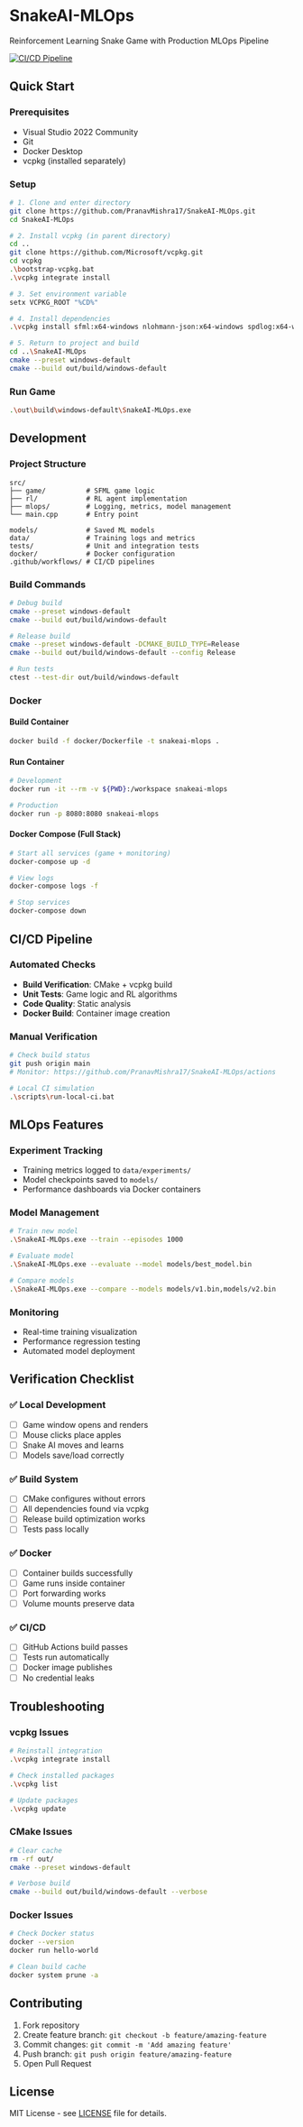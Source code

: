 # SnakeAI-MLOps

Reinforcement Learning Snake Game with Production MLOps Pipeline

[![CI/CD Pipeline](https://github.com/PranavMishra17/SnakeAI-MLOps/actions/workflows/ci.yml/badge.svg)](https://github.com/PranavMishra17/SnakeAI-MLOps/actions/workflows/ci.yml)

## Quick Start

### Prerequisites
- Visual Studio 2022 Community
- Git
- Docker Desktop
- vcpkg (installed separately)

### Setup
```bash
# 1. Clone and enter directory
git clone https://github.com/PranavMishra17/SnakeAI-MLOps.git
cd SnakeAI-MLOps

# 2. Install vcpkg (in parent directory)
cd ..
git clone https://github.com/Microsoft/vcpkg.git
cd vcpkg
.\bootstrap-vcpkg.bat
.\vcpkg integrate install

# 3. Set environment variable
setx VCPKG_ROOT "%CD%"

# 4. Install dependencies
.\vcpkg install sfml:x64-windows nlohmann-json:x64-windows spdlog:x64-windows

# 5. Return to project and build
cd ..\SnakeAI-MLOps
cmake --preset windows-default
cmake --build out/build/windows-default
```

### Run Game
```bash
.\out\build\windows-default\SnakeAI-MLOps.exe
```

## Development

### Project Structure
```
src/
├── game/          # SFML game logic
├── rl/            # RL agent implementation  
├── mlops/         # Logging, metrics, model management
└── main.cpp       # Entry point

models/            # Saved ML models
data/              # Training logs and metrics
tests/             # Unit and integration tests
docker/            # Docker configuration
.github/workflows/ # CI/CD pipelines
```

### Build Commands
```bash
# Debug build
cmake --preset windows-default
cmake --build out/build/windows-default

# Release build  
cmake --preset windows-default -DCMAKE_BUILD_TYPE=Release
cmake --build out/build/windows-default --config Release

# Run tests
ctest --test-dir out/build/windows-default
```

### Docker

#### Build Container
```bash
docker build -f docker/Dockerfile -t snakeai-mlops .
```

#### Run Container
```bash
# Development
docker run -it --rm -v ${PWD}:/workspace snakeai-mlops

# Production
docker run -p 8080:8080 snakeai-mlops
```

#### Docker Compose (Full Stack)
```bash
# Start all services (game + monitoring)
docker-compose up -d

# View logs
docker-compose logs -f

# Stop services
docker-compose down
```

## CI/CD Pipeline

### Automated Checks
- **Build Verification**: CMake + vcpkg build
- **Unit Tests**: Game logic and RL algorithms
- **Code Quality**: Static analysis
- **Docker Build**: Container image creation

### Manual Verification
```bash
# Check build status
git push origin main
# Monitor: https://github.com/PranavMishra17/SnakeAI-MLOps/actions

# Local CI simulation
.\scripts\run-local-ci.bat
```

## MLOps Features

### Experiment Tracking
- Training metrics logged to `data/experiments/`
- Model checkpoints saved to `models/`
- Performance dashboards via Docker containers

### Model Management
```bash
# Train new model
.\SnakeAI-MLOps.exe --train --episodes 1000

# Evaluate model
.\SnakeAI-MLOps.exe --evaluate --model models/best_model.bin

# Compare models
.\SnakeAI-MLOps.exe --compare --models models/v1.bin,models/v2.bin
```

### Monitoring
- Real-time training visualization
- Performance regression testing
- Automated model deployment

## Verification Checklist

### ✅ Local Development
- [ ] Game window opens and renders
- [ ] Mouse clicks place apples
- [ ] Snake AI moves and learns
- [ ] Models save/load correctly

### ✅ Build System
- [ ] CMake configures without errors
- [ ] All dependencies found via vcpkg
- [ ] Release build optimization works
- [ ] Tests pass locally

### ✅ Docker
- [ ] Container builds successfully
- [ ] Game runs inside container
- [ ] Port forwarding works
- [ ] Volume mounts preserve data

### ✅ CI/CD
- [ ] GitHub Actions build passes
- [ ] Tests run automatically
- [ ] Docker image publishes
- [ ] No credential leaks

## Troubleshooting

### vcpkg Issues
```bash
# Reinstall integration
.\vcpkg integrate install

# Check installed packages
.\vcpkg list

# Update packages
.\vcpkg update
```

### CMake Issues
```bash
# Clear cache
rm -rf out/
cmake --preset windows-default

# Verbose build
cmake --build out/build/windows-default --verbose
```

### Docker Issues
```bash
# Check Docker status
docker --version
docker run hello-world

# Clean build cache
docker system prune -a
```

## Contributing

1. Fork repository
2. Create feature branch: `git checkout -b feature/amazing-feature`
3. Commit changes: `git commit -m 'Add amazing feature'`
4. Push branch: `git push origin feature/amazing-feature`
5. Open Pull Request

## License

MIT License - see [LICENSE](LICENSE) file for details.